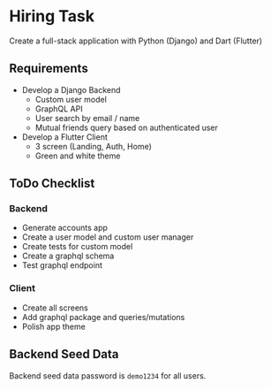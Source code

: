 # Hiring Task

Create a full-stack application with Python (Django) and Dart (Flutter)

## Requirements

- Develop a Django Backend
  - Custom user model
  - GraphQL API
  - User search by email / name
  - Mutual friends query based on authenticated user
- Develop a Flutter Client
  - 3 screen (Landing, Auth, Home)
  - Green and white theme

## ToDo Checklist

### Backend

- Generate accounts app
- Create a user model and custom user manager
- Create tests for custom model
- Create a graphql schema
- Test graphql endpoint

### Client

- Create all screens
- Add graphql package and queries/mutations
- Polish app theme

## Backend Seed Data

Backend seed data password is `demo1234` for all users.

